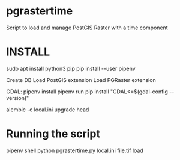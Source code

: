 # pgrastertime
Script to load and manage PostGIS Raster with a time component


# INSTALL

sudo apt install python3 pip
pip install --user pipenv

Create DB
Load PostGIS extension
Load PGRaster extension


GDAL:
pipenv install
pipenv run pip install "GDAL<=$(gdal-config --version)"


alembic -c local.ini upgrade head


# Running the script

pipenv shell
python pgrastertime.py local.ini file.tif load